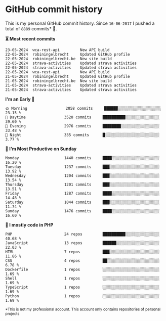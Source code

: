 # GitHub commit history
This is my personal GitHub commit history. Since <!--START_SECTION:first-commit-date-->`16-06-2017`<!--END_SECTION:first-commit-date--> I pushed a total of <!--START_SECTION:total-commit-count-->`8889`<!--END_SECTION:total-commit-count--> commits* 🎉.

<!--START_SECTION:most-recent-commits-->
**⏳ Most recent commits**
                                        
```text
23-05-2024  wca-rest-api         New API build
22-05-2024  robiningelbrecht     Updated GitHub profile
22-05-2024  robiningelbrecht.be  New site build
22-05-2024  strava-activities    Updated strava activities
22-05-2024  strava-activities    Updated strava activities
22-05-2024  wca-rest-api         New API build
21-05-2024  robiningelbrecht     Updated GitHub profile
21-05-2024  robiningelbrecht.be  New site build
21-05-2024  strava-activities    Updated strava activities
21-05-2024  strava-activities    Updated strava activities
```
<!--END_SECTION:most-recent-commits-->  

<!--START_SECTION:commits-per-day-time-->
**I&#039;m an Early 🐤**

```text
🌞 Morning                 2058 commits     ██████░░░░░░░░░░░░░░░░░░░   23.15 %
🌆 Daytime                 3520 commits     ██████████░░░░░░░░░░░░░░░   39.60 %
🌃 Evening                 2976 commits     ████████░░░░░░░░░░░░░░░░░   33.48 %
🌙 Night                   335 commits      █░░░░░░░░░░░░░░░░░░░░░░░░   3.77 %
```
<!--END_SECTION:commits-per-day-time-->  

<!--START_SECTION:commits-per-weekday-->
**📅 I&#039;m Most Productive on Sunday**

```text
Monday                    1440 commits     ████░░░░░░░░░░░░░░░░░░░░░   16.20 %
Tuesday                   1237 commits     ███░░░░░░░░░░░░░░░░░░░░░░   13.92 %
Wednesday                 1204 commits     ███░░░░░░░░░░░░░░░░░░░░░░   13.54 %
Thursday                  1201 commits     ███░░░░░░░░░░░░░░░░░░░░░░   13.51 %
Friday                    1287 commits     ████░░░░░░░░░░░░░░░░░░░░░   14.48 %
Saturday                  1044 commits     ███░░░░░░░░░░░░░░░░░░░░░░   11.74 %
Sunday                    1476 commits     ████░░░░░░░░░░░░░░░░░░░░░   16.60 %
```
<!--END_SECTION:commits-per-weekday-->  

<!--START_SECTION:repos-per-language-->
**💬 I mostly code in PHP**

```text
PHP                       24 repos         ██████████░░░░░░░░░░░░░░░   40.68 %
JavaScript                13 repos         ██████░░░░░░░░░░░░░░░░░░░   22.03 %
HTML                      7 repos          ███░░░░░░░░░░░░░░░░░░░░░░   11.86 %
CSS                       4 repos          ██░░░░░░░░░░░░░░░░░░░░░░░   6.78 %
Dockerfile                1 repos          ░░░░░░░░░░░░░░░░░░░░░░░░░   1.69 %
Shell                     1 repos          ░░░░░░░░░░░░░░░░░░░░░░░░░   1.69 %
TypeScript                1 repos          ░░░░░░░░░░░░░░░░░░░░░░░░░   1.69 %
Python                    1 repos          ░░░░░░░░░░░░░░░░░░░░░░░░░   1.69 %
```
<!--END_SECTION:repos-per-language-->  

<sub>*This is not my professional account. This account only contains repositories of personal projects</sub>
